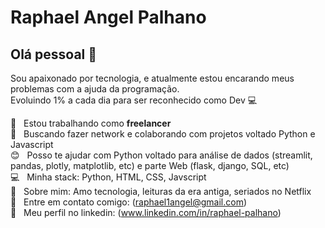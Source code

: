 # Raphael Angel Palhano

## Olá pessoal 👋

Sou apaixonado por tecnologia, e atualmente estou encarando meus problemas com a ajuda da programação.<br>
Evoluindo 1% a cada dia para ser reconhecido como Dev :computer:<br>

:office: &nbsp; Estou trabalhando como **freelancer** 
 <br/> :purple_heart: &nbsp; Buscando fazer network e colaborando com projetos voltado Python e Javascript 
 <br/> :blush: &nbsp; Posso te ajudar com Python voltado para análise de dados (streamlit, pandas, plotly, matplotlib, etc) e parte Web (flask, django, SQL, etc) 
 <br/> :computer: &nbsp; Minha stack: Python, HTML, CSS, Javscript
 <br/> 💬  &nbsp; Sobre mim: Amo tecnologia, leituras da era antiga, seriados no Netflix
 <br/> :email: &nbsp; Entre em contato comigo: (raphael1angel@gmail.com)
  <br/> :blue_book: &nbsp; Meu perfil no linkedin: (www.linkedin.com/in/raphael-palhano) 




